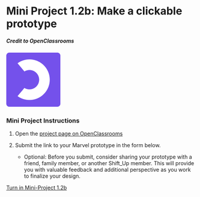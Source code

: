 # Mini Project 1.2b: Make a clickable prototype

##### Credit to OpenClassrooms
![Become](https://github.com/OCclassprojects/logo/blob/master/fav-icon.png?raw=true)

### Mini Project Instructions

1. Open the [project page on OpenClassrooms](https://openclassrooms.com/en/courses/4555931-create-simple-prototypes-with-wireframes/4908361-create-and-test-your-clickable-prototype)

2. Submit the link to your Marvel prototype in the form below.
    * Optional: Before you submit, consider sharing your prototype with a friend, family member, or another Shift_Up member. This will provide you with valuable feedback and additional perspective as you work to finalize your design.

[Turn in Mini-Project 1.2b](#)